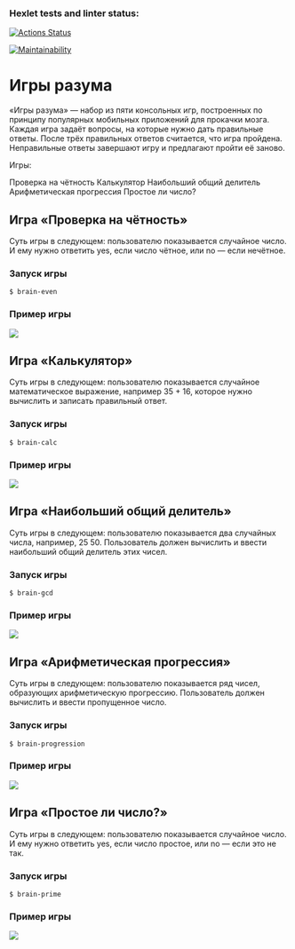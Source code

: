 ### Hexlet tests and linter status:

[![Actions Status](https://github.com/Piranha887/python-project-49/workflows/hexlet-check/badge.svg)](https://github.com/Piranha887/python-project-49/actions)

[![Maintainability](https://api.codeclimate.com/v1/badges/b470cfa107a2815b7ea9/maintainability)](https://codeclimate.com/github/Piranha887/python-project-49/maintainability)

# Игры разума

«Игры разума» — набор из пяти консольных игр, построенных по принципу популярных мобильных приложений для прокачки
мозга. Каждая игра задаёт вопросы, на которые нужно дать правильные ответы. После трёх правильных ответов считается, что
игра пройдена. Неправильные ответы завершают игру и предлагают пройти её заново.

Игры:

Проверка на чётность
Калькулятор
Наибольший общий делитель
Арифметическая прогрессия
Простое ли число?

## Игра «Проверка на чётность»

Суть игры в следующем: пользователю показывается случайное число. И ему нужно ответить yes, если число чётное, или no —
если нечётное.

### Запуск игры

```shell
$ brain-even
```

### Пример игры

[![](https://i.imgur.com/ruOVPFI.png)](https://asciinema.org/a/7MoPraeDHNJqI8Ym2hsk8Eij5)

## Игра «Калькулятор»

Суть игры в следующем: пользователю показывается случайное математическое выражение, например 35 + 16, которое нужно
вычислить и записать правильный ответ.

### Запуск игры

```shell
$ brain-calc
```

### Пример игры

[![](https://i.imgur.com/84QuXCG.png)](https://asciinema.org/a/LdlmQcteiWkPR4S4EjUzIYOcP)

## Игра «Наибольший общий делитель»

Суть игры в следующем: пользователю показывается два случайных числа, например, 25 50. Пользователь должен вычислить и
ввести наибольший общий делитель этих чисел.

### Запуск игры

```shell
$ brain-gcd
```

### Пример игры

[![](https://i.imgur.com/V0gMOeb.png)](https://asciinema.org/a/PMaYmLYB5N9Wybu4q9ijsUDa0)

## Игра «Арифметическая прогрессия»

Суть игры в следующем: пользователю показывается ряд чисел, образующих арифметическую прогрессию. Пользователь должен
вычислить и ввести пропущенное число.

### Запуск игры

```shell
$ brain-progression
```

### Пример игры

[![](https://i.imgur.com/A2049nA.png)](https://asciinema.org/a/MvxgDxhlDAxsoH8666FzFSYsG)

## Игра «Простое ли число?»

Суть игры в следующем: пользователю показывается случайное число. И ему нужно ответить yes, если число простое, или no —
если это не так.

### Запуск игры

```shell
$ brain-prime
```

### Пример игры

[![](https://i.imgur.com/VFJtHFu.png)](https://asciinema.org/a/933F5TOJA4WV6mn5YG4klKFaF)
